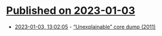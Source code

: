 # [Published on 2023-01-03](index.md)

* [2023-01-03, 13:02:05](https://news.ycombinator.com/item?id=34230823) - [“Unexplainable” core dump (2011)](https://stackoverflow.com/questions/4703844/unexplainable-core-dump)

